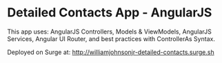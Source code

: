 # Detailed Contacts App - AngularJS


This app uses: AngularJS Controllers, Models & ViewModels, AngularJS Services, Angular UI Router, and best practices with ControllerAs Syntax.

Deployed on Surge at:
http://williamjohnsonjr-detailed-contacts.surge.sh
